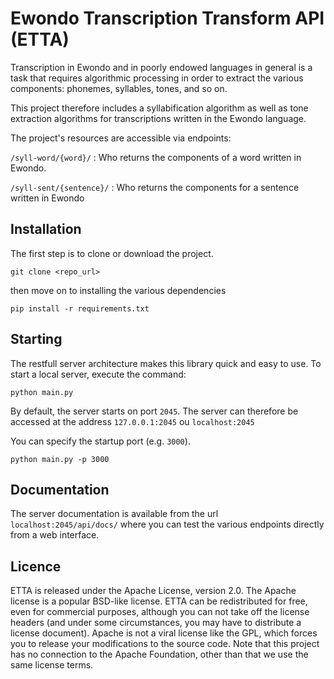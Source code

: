 
# Ewondo Transcription Transform API (ETTA)

Transcription in Ewondo and in poorly endowed languages in general is a task that requires algorithmic processing in order to extract the various components: phonemes, syllables, tones, and so on.

This project therefore includes a syllabification algorithm as well as tone extraction algorithms for transcriptions written in the Ewondo language.

The project's resources are accessible via endpoints:

`/syll-word/{word}/` : Who returns the components of a word written in Ewondo.

`/syll-sent/{sentence}/` : Who returns the components for a sentence written in Ewondo

## Installation
The first step is to clone or download the project.

```
git clone <repo_url>
```
then move on to installing the various dependencies
```
pip install -r requirements.txt
```
## Starting
The restfull server architecture makes this library quick and easy to use. To start a local server, execute the command:

```
python main.py
```
By default, the server starts on port `2045`. The server can therefore be accessed at the address `127.0.0.1:2045` ou `localhost:2045`

You can specify the startup port (e.g. `3000`).
```
python main.py -p 3000
```

## Documentation
The server documentation is available from the url `localhost:2045/api/docs/` where you can test the various endpoints directly from a web interface.

## Licence

ETTA is released under the Apache License, version 2.0. The Apache license is a popular BSD-like license. ETTA can be redistributed for free, even for commercial purposes, although you can not take off the license headers (and under some circumstances, you may have to distribute a license document). Apache is not a viral license like the GPL, which forces you to release your modifications to the source code. Note that this project has no connection to the Apache Foundation, other than that we use the same license terms.




